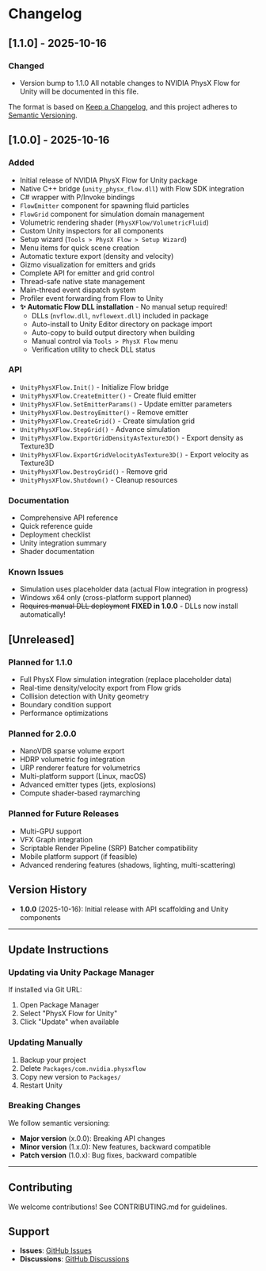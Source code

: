 # Changelog

## [1.1.0] - 2025-10-16

### Changed
- Version bump to 1.1.0
All notable changes to NVIDIA PhysX Flow for Unity will be documented in this file.

The format is based on [Keep a Changelog](https://keepachangelog.com/en/1.0.0/),
and this project adheres to [Semantic Versioning](https://semver.org/spec/v2.0.0.html).

## [1.0.0] - 2025-10-16

### Added
- Initial release of NVIDIA PhysX Flow for Unity package
- Native C++ bridge (`unity_physx_flow.dll`) with Flow SDK integration
- C# wrapper with P/Invoke bindings
- `FlowEmitter` component for spawning fluid particles
- `FlowGrid` component for simulation domain management
- Volumetric rendering shader (`PhysXFlow/VolumetricFluid`)
- Custom Unity inspectors for all components
- Setup wizard (`Tools > PhysX Flow > Setup Wizard`)
- Menu items for quick scene creation
- Automatic texture export (density and velocity)
- Gizmo visualization for emitters and grids
- Complete API for emitter and grid control
- Thread-safe native state management
- Main-thread event dispatch system
- Profiler event forwarding from Flow to Unity
- **✨ Automatic Flow DLL installation** - No manual setup required!
  - DLLs (`nvflow.dll`, `nvflowext.dll`) included in package
  - Auto-install to Unity Editor directory on package import
  - Auto-copy to build output directory when building
  - Manual control via `Tools > PhysX Flow` menu
  - Verification utility to check DLL status

### API
- `UnityPhysXFlow.Init()` - Initialize Flow bridge
- `UnityPhysXFlow.CreateEmitter()` - Create fluid emitter
- `UnityPhysXFlow.SetEmitterParams()` - Update emitter parameters
- `UnityPhysXFlow.DestroyEmitter()` - Remove emitter
- `UnityPhysXFlow.CreateGrid()` - Create simulation grid
- `UnityPhysXFlow.StepGrid()` - Advance simulation
- `UnityPhysXFlow.ExportGridDensityAsTexture3D()` - Export density as Texture3D
- `UnityPhysXFlow.ExportGridVelocityAsTexture3D()` - Export velocity as Texture3D
- `UnityPhysXFlow.DestroyGrid()` - Remove grid
- `UnityPhysXFlow.Shutdown()` - Cleanup resources

### Documentation
- Comprehensive API reference
- Quick reference guide
- Deployment checklist
- Unity integration summary
- Shader documentation

### Known Issues
- Simulation uses placeholder data (actual Flow integration in progress)
- Windows x64 only (cross-platform support planned)
- ~~Requires manual DLL deployment~~ **FIXED in 1.0.0** - DLLs now install automatically!

## [Unreleased]

### Planned for 1.1.0
- Full PhysX Flow simulation integration (replace placeholder data)
- Real-time density/velocity export from Flow grids
- Collision detection with Unity geometry
- Boundary condition support
- Performance optimizations

### Planned for 2.0.0
- NanoVDB sparse volume export
- HDRP volumetric fog integration
- URP renderer feature for volumetrics
- Multi-platform support (Linux, macOS)
- Advanced emitter types (jets, explosions)
- Compute shader-based raymarching

### Planned for Future Releases
- Multi-GPU support
- VFX Graph integration
- Scriptable Render Pipeline (SRP) Batcher compatibility
- Mobile platform support (if feasible)
- Advanced rendering features (shadows, lighting, multi-scattering)

## Version History

- **1.0.0** (2025-10-16): Initial release with API scaffolding and Unity components

---

## Update Instructions

### Updating via Unity Package Manager
If installed via Git URL:
1. Open Package Manager
2. Select "PhysX Flow for Unity"
3. Click "Update" when available

### Updating Manually
1. Backup your project
2. Delete `Packages/com.nvidia.physxflow`
3. Copy new version to `Packages/`
4. Restart Unity

### Breaking Changes
We follow semantic versioning:
- **Major version** (x.0.0): Breaking API changes
- **Minor version** (1.x.0): New features, backward compatible
- **Patch version** (1.0.x): Bug fixes, backward compatible

---

## Contributing

We welcome contributions! See CONTRIBUTING.md for guidelines.

## Support

- **Issues**: [GitHub Issues](https://github.com/your-username/UnityPhysXFlow/issues)
- **Discussions**: [GitHub Discussions](https://github.com/your-username/UnityPhysXFlow/discussions)

